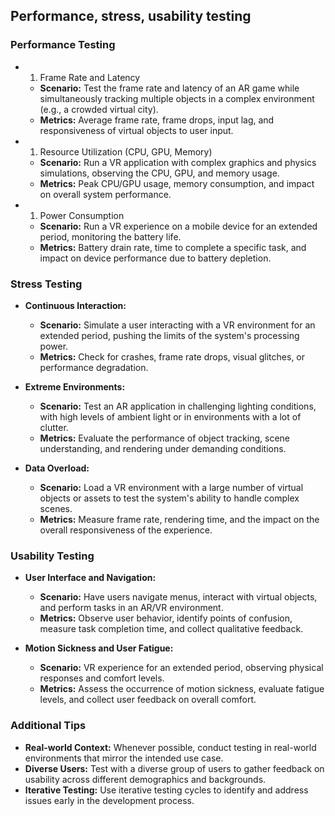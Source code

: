 ## Performance, stress, usability testing

### Performance Testing

* 1. Frame Rate and Latency
  * **Scenario:** Test the frame rate and latency of an AR game while simultaneously tracking multiple objects in a complex environment (e.g., a crowded virtual city).
  * **Metrics:** Average frame rate, frame drops, input lag, and responsiveness of virtual objects to user input.

* 1. Resource Utilization (CPU, GPU, Memory)
  * **Scenario:** Run a VR application with complex graphics and physics simulations, observing the CPU, GPU, and memory usage.
  * **Metrics:** Peak CPU/GPU usage, memory consumption, and impact on overall system performance.

* 1. Power Consumption
  * **Scenario:** Run a VR experience on a mobile device for an extended period, monitoring the battery life.
  * **Metrics:** Battery drain rate, time to complete a specific task, and impact on device performance due to battery depletion.

### Stress Testing

* **Continuous Interaction:**

  * **Scenario:** Simulate a user interacting with a VR environment for an extended period, pushing the limits of the system's processing power.
  * **Metrics:** Check for crashes, frame rate drops, visual glitches, or performance degradation.

* **Extreme Environments:**
  * **Scenario:** Test an AR application in challenging lighting conditions, with high levels of ambient light or in environments with a lot of clutter.
  * **Metrics:** Evaluate the performance of object tracking, scene understanding, and rendering under demanding conditions.

* **Data Overload:**
  * **Scenario:** Load a VR environment with a large number of virtual objects or assets to test the system's ability to handle complex scenes.
  * **Metrics:** Measure frame rate, rendering time, and the impact on the overall responsiveness of the experience.

### Usability Testing

* **User Interface and Navigation:**
  * **Scenario:** Have users navigate menus, interact with virtual objects, and perform tasks in an AR/VR environment.
  * **Metrics:** Observe user behavior, identify points of confusion, measure task completion time, and collect qualitative feedback.

* **Motion Sickness and User Fatigue:**
  * **Scenario:** VR experience for an extended period, observing physical responses and comfort levels.
  * **Metrics:** Assess the occurrence of motion sickness, evaluate fatigue levels, and collect user feedback on overall comfort.

### Additional Tips

* **Real-world Context:** Whenever possible, conduct testing in real-world environments that mirror the intended use case.
* **Diverse Users:** Test with a diverse group of users to gather feedback on usability across different demographics and backgrounds.
* **Iterative Testing:** Use iterative testing cycles to identify and address issues early in the development process.
